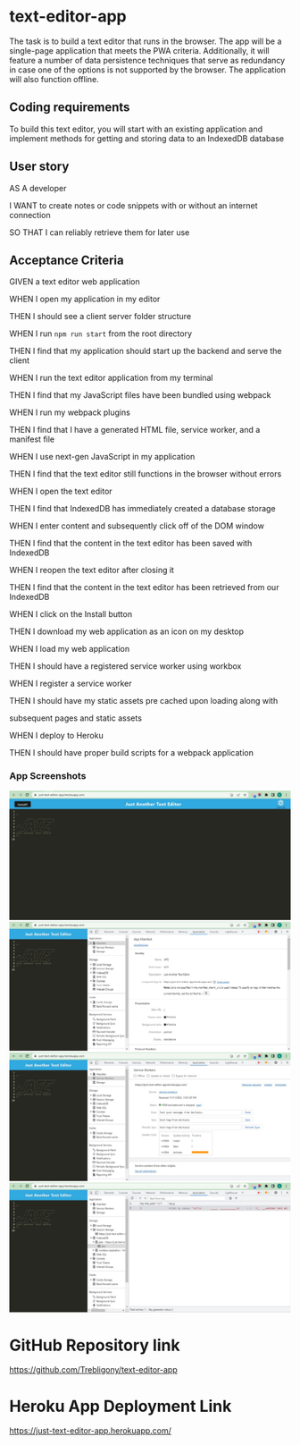 # text-editor-app

The task is to build a text editor that runs in the browser. The app will be a single-page application that meets the PWA criteria. Additionally, it will feature a number of data persistence techniques that serve as redundancy in case one of the options is not supported by the browser. The application will also function offline.

## Coding requirements

To build this text editor, you will start with an existing application and implement methods for getting and storing data to an IndexedDB database

## User story

AS A developer

I WANT to create notes or code snippets with or without an internet connection

SO THAT I can reliably retrieve them for later use

## Acceptance Criteria

GIVEN a text editor web application

WHEN I open my application in my editor

THEN I should see a client server folder structure

WHEN I run `npm run start` from the root directory

THEN I find that my application should start up the backend and serve the 
client

WHEN I run the text editor application from my terminal

THEN I find that my JavaScript files have been bundled using webpack

WHEN I run my webpack plugins

THEN I find that I have a generated HTML file, service worker, and a manifest file

WHEN I use next-gen JavaScript in my application

THEN I find that the text editor still functions in the browser without errors

WHEN I open the text editor

THEN I find that IndexedDB has immediately created a database storage

WHEN I enter content and subsequently click off of the DOM window

THEN I find that the content in the text editor has been saved with IndexedDB

WHEN I reopen the text editor after closing it

THEN I find that the content in the text editor has been retrieved from our IndexedDB

WHEN I click on the Install button

THEN I download my web application as an icon on my desktop

WHEN I load my web application

THEN I should have a registered service worker using workbox

WHEN I register a service worker

THEN I should have my static assets pre cached upon loading along with

subsequent pages and static assets

WHEN I deploy to Heroku

THEN I should have proper build scripts for a webpack application


### App Screenshots

<img src="./assets/00-demo.jpg">


<img src="./assets/00-manifest.jpg">


<img src="./assets/00-service-worker.jpg">


<img src="./assets/00-idb-storage.jpg">



# GitHub Repository link


https://github.com/Trebligony/text-editor-app



# Heroku App Deployment Link

https://just-text-editor-app.herokuapp.com/


